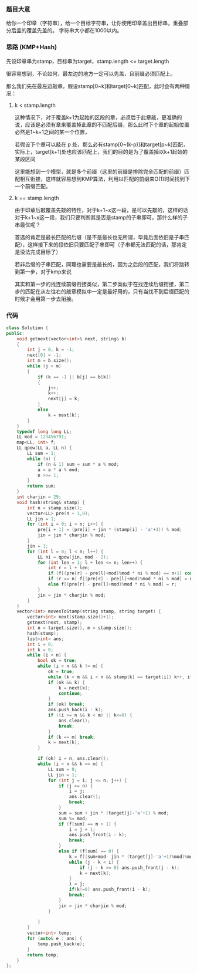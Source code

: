 ### 题目大意

给你一个印章（字符串），给一个目标字符串，让你使用印章盖出目标串，重叠部分后盖的覆盖先盖的。 字符串大小都在1000以内。

### 思路 (KMP+Hash)

先设印章串为stamp，目标串为target，stamp.length <= target.length

很容易想到，不论如何，最左边的地方一定可以先盖，且前缀必须匹配上。

那么我们先在最左边敲章，假设stamp[0~k]和target[0~k]匹配，此时会有两种情况：

1. k <   stamp.length 

   这种情况下，对于覆盖k+1为起始的区段的章，必须后于此章敲，更准确的说，应该是必须有章来覆盖掉此章的不匹配后缀，那么此时下个章的起始位置必然是1~k+1之间的某一个位置，

   若假设下个章可以敲在 p 处，那么必有stamp[0~(k-p)]和target[p~k]匹配，实际上，target[k+1]处也应该匹配上，我们的目的是为了覆盖掉以k+1起始的某段区间

   这里能想到一个模型，就是多个前缀（这里的前缀是排除完全匹配的前缀）匹配相互衔接，这样就容易想到KMP算法，利用以匹配的前缀来O(1)时间找到下一个前缀匹配。

2. k == stamp.length

   由于印章后敲覆盖先敲的特性，对于k+1~x这一段，是可以先敲的，这样的话对于k+1~x这一段，我们只要判断其是否是stamp的子串即可，那什么样的子串最优呢？

   首选的肯定是最长匹配的后缀（是不是最长也无所谓，毕竟后面依旧是子串匹配），这样接下来的段依旧只要匹配子串即可（子串都无法匹配的话，那肯定是没法完成目标了）

   若非后缀的子串匹配，同理也需要是最长的，因为之后段的匹配，我们将跳转到第一步，对于kmp来说

   其实和第一步的找连续前缀衔接类似，第二步类似于在找连续后缀衔接，第二步的匹配在从左往右的敲章模拟中一定是最好用的，只有当找不到后缀匹配的时候才会用第一步去衔接。



### 代码

```c++
class Solution {
public:
    void getnext(vector<int>& next, string& b)
    {
        int j = 0, k = -1;
        next[0] = -1;
        int m = b.size();
        while (j < m)
        {
            if (k == -1 || b[j] == b[k])
            {
                j++;
                k++;
                next[j] = k;
            }
            else
                k = next[k];
        }
    }
    typedef long long LL;
    LL mod = 123456791;
    map<LL, int> f;
    LL qpow(LL a, LL n) {
        LL sum = 1;
        while (n) {
            if (n & 1) sum = sum * a % mod;
            a = a * a % mod;
            n >>= 1;
        }
        return sum;
    }
    int charjin = 29;
    void hash(string& stamp) {
        int n = stamp.size();
        vector<LL> pre(n + 1,0);
        LL jin = 1;
        for (int i = 0; i < n; i++) {
            pre[i + 1] = (pre[i] + jin * (stamp[i] - 'a'+1)) % mod;
            jin = jin * charjin % mod;
        }
        jin = 1;
        for (int l = 0; l < n; l++) {
            LL ni = qpow(jin, mod - 2);
            for (int len = 1; l + len <= n; len++) {
                int r = l + len;
                if (f[(pre[r] - pre[l]+mod)%mod * ni % mod] == n+1) continue;
                if (r == n) f[(pre[r] - pre[l]+mod)%mod * ni % mod] = n+1;
                else f[(pre[r] - pre[l]+mod)%mod * ni % mod] = r;
            }
            jin = jin * charjin % mod;
        }
    }
    vector<int> movesToStamp(string stamp, string target) {
        vector<int> next(stamp.size()+1);
        getnext(next, stamp);
        int n = target.size(), m = stamp.size();
        hash(stamp);
        list<int> ans;
        int i = 0;
        int k = 0;
        while (i < n) {
            bool ok = true;
            while (i < n && k != m) {
                ok = true;
                while (k < m && i < n && stamp[k] == target[i]) k++, i++, ok = false;
                if (ok && k) {
                    k = next[k];
                    continue;
                }
                if (ok) break;
                ans.push_back(i - k);
                if ((i >= n && k < m) || k<=0) {
                    ans.clear();
                    break;
                }
                if (k == m) break;
                k = next[k];
            }

            if (ok) i = n, ans.clear();
            while (i < n && k == m) {
                LL sum = 0;
                LL jin = 1;
                for (int j = i; j <= n; j++) {
                    if (j >= n) {
                        i = j;
                        ans.clear();
                        break;
                    }
                    sum = sum + jin * (target[j]-'a'+1) % mod;
                    sum %= mod;
                    if (f[sum] == m + 1) {
                        i = j + 1;
                        ans.push_front(i - k);
                        break;
                    }
                    else if (f[sum] == 0) {
                        k = f[(sum+mod- jin * (target[j]-'a'+1)%mod)%mod];
                        while (j - k < i) {
                            if (j - k >= 0) ans.push_front(j - k);
                            k = next[k];
                        }
                        i = j;
                        if(k!=0) ans.push_front(i - k);
                        break;
                    }
                    jin = jin * charjin % mod;
                }
                
            }
        }
        vector<int> temp;
        for (auto& e : ans) {
            temp.push_back(e);
        }
        return temp;
    }
};
```

